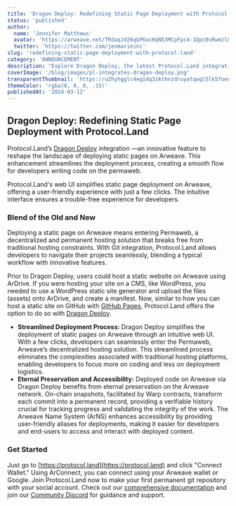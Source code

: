 ```yaml
---
title: 'Dragon Deploy: Redefining Static Page Deployment with Protocol.Land'
status: 'published'
author:
  name: 'Jennifer Matthews'
  avatar: 'https://arweave.net/TRdaqJd26qGP6acHqN53MCpFpc4-1Qpc0vRwmzl8Skw'
  twitter: 'https://twitter.com/jenmarieinc'
slug: 'redefining-static-page-deployment-with-protocol-land'
category: 'ANNOUNCEMENT'
description: "Explore Dragon Deploy, the latest Protocol.Land integration that revolutionizes static page deployment on Arweave, providing a seamless experience for developers writing code on the permaweb. Join Protocol.Land today."
coverImage: '/blog/images/pl-integrates-dragon-deploy.png'
transparentThumbnail: 'https://u2hyhgglc4egidq3zkthnzdruyatqwql5lk5foen3zv5zf5fo2wa.arweave.net/po-DmMsXCGQOG8qmduRxpgE4Wgvq1dK4jd5r3Jeldqw'
themeColor: 'rgba(0, 0, 0, .15)'
publishedAt: '2024-03-12'
---
```


## Dragon Deploy: Redefining Static Page Deployment with Protocol.Land
Protocol.Land’s [Dragon Deploy](https://dragondeploy.xyz) integration —an innovative feature to reshape the landscape of deploying static pages on Arweave. This enhancement streamlines the deployment process, creating a smooth flow for developers writing code on the permaweb.

Protocol.Land's web UI simplifies static page deployment on Arweave, offering a user-friendly experience with just a few clicks. The intuitive interface ensures a trouble-free experience for developers.

### Blend of the Old and New
Deploying a static page on Arweave means entering Permaweb, a decentralized and permanent hosting solution that breaks free from traditional hosting constraints. With Git integration, Protocol.Land allows developers to navigate their projects seamlessly, blending a typical workflow with innovative features.

Prior to Dragon Deploy, users could host a static website on Arweave using ArDrive. If you were hosting your site on a CMS, like WordPress, you needed to use a WordPress static site generator and upload the files (assets) onto ArDrive, and create a manifest. Now, similar to how you can host a static site on GitHub with [GitHub Pages](https://docs.github.com/en/pages/getting-started-with-github-pages/about-github-pages), Protocol.Land offers the option to do so with [Dragon Deploy](https://docs.protocol.land/working-with-deployments/deploy-a-static-page).

- **Streamlined Deployment Process:** Dragon Deploy simplifies the deployment of static pages on Arweave through an intuitive web UI. With a few clicks, developers can seamlessly enter the Permaweb, Arweave’s decentralized hosting solution. This streamlined process eliminates the complexities associated with traditional hosting platforms, enabling developers to focus more on coding and less on deployment logistics.
- **Eternal Preservation and Accessibility:** Deployed code on Arweave via Dragon Deploy benefits from eternal preservation on the Arweave network. On-chain snapshots, facilitated by Warp contracts, transform each commit into a permanent record, providing a verifiable history crucial for tracking progress and validating the integrity of the work. The Arweave Name System (ArNS) enhances accessibility by providing user-friendly aliases for deployments, making it easier for developers and end-users to access and interact with deployed content.

### Get Started
Just go to [https://protocol.land](https://protocol.land) and click "Connect Wallet." Using ArConnect, you can connect using your Arweave wallet or Google. Join Protocol.Land now to make your first permanent git repository with your social account. Check out our [comprehensive documentation](https://docs.protocol.land/working-with-deployments/deploy-a-static-page) and join our [Community Discord](https://discord.com/invite/GqxX2vtwRj) for guidance and support.

